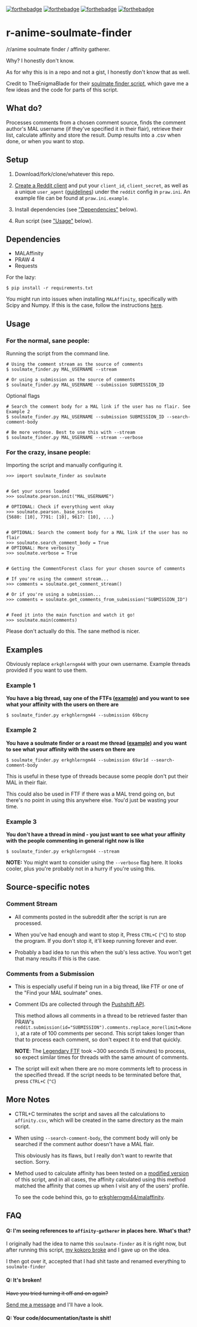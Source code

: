 [![forthebadge](http://forthebadge.com/images/badges/fuck-it-ship-it.svg)](http://forthebadge.com)
[![forthebadge](http://forthebadge.com/images/badges/just-plain-nasty.svg)](http://forthebadge.com)
[![forthebadge](http://forthebadge.com/images/badges/made-with-python.svg)](http://forthebadge.com)
[![forthebadge](http://forthebadge.com/images/badges/built-with-love.svg)](http://forthebadge.com)


# r-anime-soulmate-finder

/r/anime soulmate finder / affinity gatherer.

Why? I honestly don't know.

As for why this is in a repo and not a gist, I honestly don't know that as well.

Credit to TheEnigmaBlade for their 
[soulmate finder script](https://gist.github.com/TheEnigmaBlade/24205c62280b056fde3d),
which gave me a few ideas and the code for parts of this script.


## What do?

Processes comments from a chosen comment source, finds the comment author's
MAL username (if they've specified it in their flair), retrieve their list,
calculate affinity and store the result. Dump results into a .csv when done,
or when you want to stop.


## Setup

1. Download/fork/clone/whatever this repo.

2. [Create a Reddit client](https://www.reddit.com/prefs/apps) and put your
   `client_id`, `client_secret`, as well as a unique `user_agent`
   ([guidelines](https://github.com/reddit/reddit/wiki/API)) under the
   `reddit` config in `praw.ini`. An example file can be found at
   `praw.ini.example`.

3. Install dependencies (see ["Dependencies"](#dependencies) below).

4. Run script (see ["Usage"](#usage) below).


## Dependencies

* MALAffinity
* PRAW 4
* Requests

For the lazy:

    $ pip install -r requirements.txt

You might run into issues when installing `MALAffinity`, specifically with
Scipy and Numpy. If this is the case, follow the instructions 
[here](https://github.com/erkghlerngm44/malaffinity#dependencies).


## Usage

### For the normal, sane people:
Running the script from the command line.

    # Using the comment stream as the source of comments
    $ soulmate_finder.py MAL_USERNAME --stream

    # Or using a submission as the source of comments
    $ soulmate_finder.py MAL_USERNAME --submission SUBMISSION_ID

Optional flags

    # Search the comment body for a MAL link if the user has no flair. See Example 2
    $ soulmate_finder.py MAL_USERNAME --submission SUBMISSION_ID --search-comment-body

    # Be more verbose. Best to use this with --stream
    $ soulmate_finder.py MAL_USERNAME --stream --verbose

### For the crazy, insane people:
Importing the script and manually configuring it.

    >>> import soulmate_finder as soulmate


    # Get your scores loaded
    >>> soulmate.pearson.init("MAL_USERNAME")

    # OPTIONAL: Check if everything went okay
    >>> soulmate.pearson._base_scores
    {5680: [10], 7791: [10], 9617: [10], ...}


    # OPTIONAL: Search the comment body for a MAL link if the user has no flair
    >>> soulmate.search_comment_body = True
    # OPTIONAL: More verbosity
    >>> soulmate.verbose = True


    # Getting the CommentForest class for your chosen source of comments

    # If you're using the comment stream...
    >>> comments = soulmate.get_comment_stream()

    # Or if you're using a submission...
    >>> comments = soulmate.get_comments_from_submission("SUBMISSION_ID")


    # Feed it into the main function and watch it go!
    >>> soulmate.main(comments)

Please don't actually do this. The sane method is nicer.


## Examples

Obviously replace `erkghlerngm44` with your own username. 
Example threads provided if you want to use them.

### Example 1
**You have a big thread, say one of the 
  FTFs ([example](https://redd.it/69bcny)) and you want to see what your affinity 
  with the users on there are**

    $ soulmate_finder.py erkghlerngm44 --submission 69bcny
    
### Example 2
**You have a soulmate finder or a roast me thread ([example](https://redd.it/69ar1d))
  and you want to see what your affinity with the users on there are**

    $ soulmate_finder.py erkghlerngm44 --submission 69ar1d --search-comment-body
    
This is useful in these type of threads because some people don't put their MAL in 
their flair.

This could also be used in FTF if there was a MAL trend going on, but there's no point
in using this anywhere else. You'd just be wasting your time.

### Example 3
**You don't have a thread in mind - you just want to see what your affinity with the
  people commenting in general right now is like**

    $ soulmate_finder.py erkghlerngm44 --stream
    
**NOTE:** You might want to consider using the `--verbose` flag here. It looks cooler,
plus you're probably not in a hurry if you're using this.


## Source-specific notes

### Comment Stream
* All comments posted in the subreddit after the script is run are processed.

* When you've had enough and want to stop it, Press `CTRL+C` (`^C`) to
  stop the program. If you don't stop it, it'll keep running forever and ever.

* Probably a bad idea to run this when the sub's less active. You won't get
  that many results if this is the case.

### Comments from a Submission
* This is especially useful if being run in a big thread, like FTF or
  one of the "Find your MAL soulmate" ones.

* Comment IDs are collected through the [Pushshift API](https://pushshift.io/).

  This method allows all comments in a thread to be retrieved faster than PRAW's 
  `reddit.submission(id="SUBMISSION").comments.replace_more(limit=None)`,
  at a rate of 100 comments per second. This script takes longer than that
  to process each comment, so don't expect it to end that quickly.

  **NOTE**: The [Legendary FTF](https://redd.it/5p0gfb) took ~300 seconds
  (5 minutes) to process, so expect similar times for threads with
  the same amount of comments.

* The script will exit when there are no more comments left to process in the
  specified thread. If the script needs to be terminated before that,
  press `CTRL+C` (`^C`)


## More Notes
* CTRL+C terminates the script and saves all the calculations to `affinity.csv`,
  which will be created in the same directory as the main script.

* When using `--search-comment-body`, the comment body will only be searched if
  the comment author doesn't have a MAL flair.
  
  This obviously has its flaws, but I really don't want to rewrite that section. Sorry.

* Method used to calculate affinity has been tested on a 
  [modified version](https://github.com/erkghlerngm44/malaffinity-tests) of this script, 
  and in all cases, the affinity calculated using this method matched the affinity 
  that comes up when I visit any of the users' profile.
  
  To see the code behind this, go to 
  [erkghlerngm44/malaffinity](https://github.com/erkghlerngm44/malaffinity).


## FAQ

#### Q: I'm seeing references to `affinity-gatherer` in places here. What's that?
I originally had the idea to name this `soulmate-finder` as it is right now,
but after running this script, 
[my kokoro broke](https://github.com/erkghlerngm44/affinity-gatherer/blob/v1.1.0/README.md#q-why-wasnt-this-called-something-snazzy-like-ranime-soulmate-finder)
and I gave up on the idea.

I then got over it, accepted that I had shit taste and renamed everything to `soulmate-finder`

#### Q: It's broken!
~~Have you tried turning it off and on again?~~

[Send me a message](https://www.reddit.com/message/compose/?to=erkghlerngm44) 
and I'll have a look.

#### Q: Your code/documentation/taste is shit!
![[](#yuishrug)](https://i.imgur.com/gEOKk0P.jpg "Sorry.")
